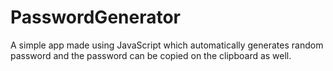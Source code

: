 # PasswordGenerator
A simple app made using JavaScript which automatically generates random password and the password can be copied on the clipboard as well.

